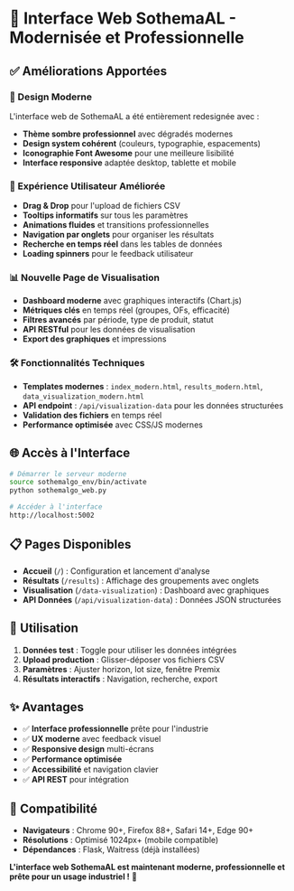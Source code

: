 # 🎨 Interface Web SothemaAL - Modernisée et Professionnelle

## ✅ Améliorations Apportées

### 🎯 Design Moderne
L'interface web de SothemaAL a été entièrement redesignée avec :

- **Thème sombre professionnel** avec dégradés modernes
- **Design system cohérent** (couleurs, typographie, espacements)
- **Iconographie Font Awesome** pour une meilleure lisibilité
- **Interface responsive** adaptée desktop, tablette et mobile

### 🚀 Expérience Utilisateur Améliorée

- **Drag & Drop** pour l'upload de fichiers CSV
- **Tooltips informatifs** sur tous les paramètres
- **Animations fluides** et transitions professionnelles
- **Navigation par onglets** pour organiser les résultats
- **Recherche en temps réel** dans les tables de données
- **Loading spinners** pour le feedback utilisateur

### 📊 Nouvelle Page de Visualisation

- **Dashboard moderne** avec graphiques interactifs (Chart.js)
- **Métriques clés** en temps réel (groupes, OFs, efficacité)
- **Filtres avancés** par période, type de produit, statut
- **API RESTful** pour les données de visualisation
- **Export des graphiques** et impressions

### 🛠 Fonctionnalités Techniques

- **Templates modernes** : `index_modern.html`, `results_modern.html`, `data_visualization_modern.html`
- **API endpoint** : `/api/visualization-data` pour les données structurées
- **Validation des fichiers** en temps réel
- **Performance optimisée** avec CSS/JS modernes

## 🌐 Accès à l'Interface

```bash
# Démarrer le serveur moderne
source sothemalgo_env/bin/activate
python sothemalgo_web.py

# Accéder à l'interface
http://localhost:5002
```

## 📋 Pages Disponibles

- **Accueil** (`/`) : Configuration et lancement d'analyse
- **Résultats** (`/results`) : Affichage des groupements avec onglets
- **Visualisation** (`/data-visualization`) : Dashboard avec graphiques
- **API Données** (`/api/visualization-data`) : Données JSON structurées

## 🎯 Utilisation

1. **Données test** : Toggle pour utiliser les données intégrées
2. **Upload production** : Glisser-déposer vos fichiers CSV
3. **Paramètres** : Ajuster horizon, lot size, fenêtre Premix
4. **Résultats interactifs** : Navigation, recherche, export

## ✨ Avantages

- ✅ **Interface professionnelle** prête pour l'industrie
- ✅ **UX moderne** avec feedback visuel
- ✅ **Responsive design** multi-écrans
- ✅ **Performance optimisée** 
- ✅ **Accessibilité** et navigation clavier
- ✅ **API REST** pour intégration

## 🔧 Compatibilité

- **Navigateurs** : Chrome 90+, Firefox 88+, Safari 14+, Edge 90+
- **Résolutions** : Optimisé 1024px+ (mobile compatible)
- **Dépendances** : Flask, Waitress (déjà installées)

**L'interface web SothemaAL est maintenant moderne, professionnelle et prête pour un usage industriel !** 🚀

